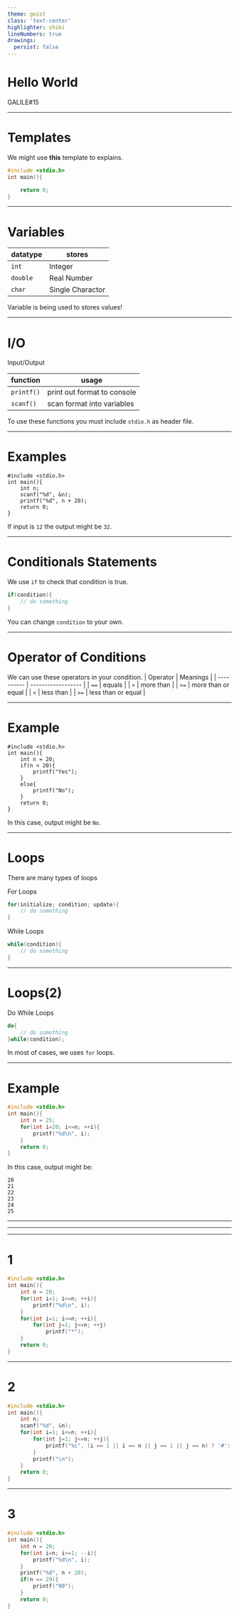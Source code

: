 ```yaml
---
theme: geist
class: 'text-center'
highlighter: shiki
lineNumbers: true
drawings:
  persist: false
---
```


# Hello World

<div class="text-xl abs-br m-5 flex gap-2">
	GALILE#15
</div>

---

# Templates  
We might use **this** template to explains.

```cpp {all|1|2-5|all}
#include <stdio.h>
int main(){

	return 0;
}
```

---

# Variables
| datatype | stores             |
| -------- | ------------------ |
| `int`    | Integer            |
| `double` | Real Number        |
| `char`   | Single Charactor   |

<Note>Variable is being used to stores values!</Note>

---

# I/O  
Input/Output

| function   | usage                       |
| ---------- | --------------------------- |
| `printf()` | print out format to console |
| `scanf()`  | scan format into variables  |

<Note>To use these functions you must include `stdio.h` as header file.</Note>

---

# Examples
```cpp{all|1|2-7|all}
#include <stdio.h>
int main(){
	int n;
	scanf("%d", &n);
	printf("%d", n + 20);
	return 0;
}
```

If input is `12` the output might be `32`.

---

# Conditionals Statements

We use `if` to check that condition is true.
```cpp
if(condition){
	// do something
}
```

<Note>You can change `condition` to your own.</Note>

---

# Operator of Conditions
We can use these operators in your condition.
| Operator   | Meanings           |
| ---------- | ------------------ |
| `==`       | equals             |
| `>`        | more than          |
| `>=`       | more than or equal |
| `<`        | less than          |
| `>=`       | less than or equal |

---

# Example
```cpp{all|1-2|3|4-6|7-9|10-11|all}
#include <stdio.h>
int main(){
	int n = 20;
	if(n < 20){
		printf("Yes");
	}
	else{
		printf("No");
	}
	return 0;
}
```

In this case, output might be `No`.

---

# Loops
There are many types of loops

For Loops
```cpp
for(initialize; condition; update){
	// do something
}
```

While Loops
``` cpp
while(condition){
	// do something
}
```

---

# Loops(2)
Do While Loops
```cpp
do{
	// do something
}while(condition);
```

<Note>In most of cases, we uses `for` loops.</Note>

---

# Example

```cpp
#include <stdio.h>
int main(){
	int n = 25;
	for(int i=20; i<=n; ++i){
		printf("%d\n", i);
	}
	return 0;
}
```

In this case, output might be: 
```
20
21
22
23
24
25
```

---

---

---

# 1

```cpp
#include <stdio.h>
int main(){
	int n = 20;
	for(int i=1; i<=n; ++i){
		printf("%d\n", i);
	}
	for(int i=1; i<=n; ++i){
		for(int j=1; j<=n; ++j)
			printf("*");
	}
	return 0;
}
```

---

# 2

```cpp
#include <stdio.h>
int main(){
	int n;
	scanf("%d", &n);
	for(int i=1; i<=n; ++i){
		for(int j=1; j<=n; ++j){
			printf("%c", (i == 1 || i == n || j == 1 || j == n) ? '#': '*');
		}
		printf("\n");
	}
	return 0;
}
```

---

# 3

```cpp
#include <stdio.h>
int main(){
	int n = 20;
	for(int i=n; i>=1; --i){
		printf("%d\n", i);
	}
	printf("%d", n + 20);
	if(n == 29){
		printf("90");
	}
	return 0;
}
```
